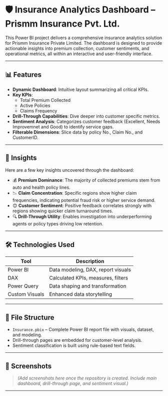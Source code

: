# 🛡️ Insurance Analytics Dashboard – Prismm Insurance Pvt. Ltd.

This Power BI project delivers a comprehensive insurance analytics solution for Prismm Insurance Private Limited. The dashboard is designed to provide actionable insights into premium collection, customer sentiments, and operational metrics, all within an interactive and user-friendly interface.

---

## 📊 Features

- **Dynamic Dashboard**: Intuitive layout summarizing all critical KPIs.
- **Key KPIs**:
  - Total Premium Collected
  - Active Policies
  - Claims Frequency
- **Drill-Through Capabilities**: Dive deeper into customer specific metrics.
- **Sentiment Analysis**: Categorizes customer feedback (Excellent, Needs Improvemnet and Good) to identify service gaps.
- **Filterable Dimensions**: Slice data by policy No., Claim No., and CustomerID.

---

## 🧠 Insights

Here are a few key insights uncovered through the dashboard:

- 💰 **Premium Dominance**: The majority of collected premiums stem from auto and health policy lines.
- 📉 **Claim Concentration**: Specific regions show higher claim frequencies, indicating potential fraud risk or higher service demand.
- 😊 **Customer Sentiment**: Positive feedback correlates strongly with regions showing quicker claim turnaround times.
- 🔍 **Drill-Through Utility**: Enables investigation into underperforming agents or policy types driving low retention.

---

## 🛠️ Technologies Used

| Tool        | Description                         |
|-------------|-------------------------------------|
| Power BI    | Data modeling, DAX, report visuals  |
| DAX         | Calculated KPIs, measures, filters  |
| Power Query | Data shaping and transformation     |
| Custom Visuals | Enhanced data storytelling        |

---

## 📁 File Structure

- `Insurance.pbix` – Complete Power BI report file with visuals, dataset, and modeling.
- Drill-through pages are embedded for customer-level analysis.
- Sentiment classification is built using rule-based text fields.
---

## 📸 Screenshots

> _(Add screenshots here once the repository is created. Include main dashboard, drill-through page, and sentiment visual.)_

---

